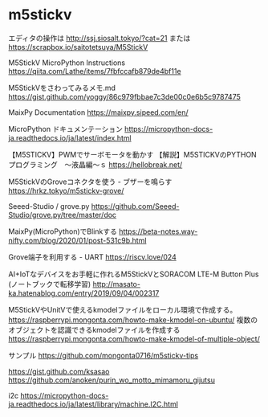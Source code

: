 # m5stickv

エディタの操作は
http://ssj.siosalt.tokyo/?cat=21
または
https://scrapbox.io/saitotetsuya/M5StickV

M5StickV MicroPython Instructions
https://qiita.com/Lathe/items/7fbfccafb879de4bf11e

M5StickVをさわってみるメモ.md
https://gist.github.com/yoggy/86c979fbbae7c3de00c0e6b5c9787475

MaixPy Documentation
https://maixpy.sipeed.com/en/

MicroPython ドキュメンテーション
https://micropython-docs-ja.readthedocs.io/ja/latest/index.html

【M5STICKV】PWMでサーボモータを動かす
【解説】M5STICKVのPYTHONプログラミング　～液晶編～ｓ
https://hellobreak.net/

M5StickVのGroveコネクタを使う - ブザーを鳴らす
https://hrkz.tokyo/m5stickv-grove/

Seeed-Studio / grove.py
https://github.com/Seeed-Studio/grove.py/tree/master/doc

MaixPy(MicroPython)でBlinkする
https://beta-notes.way-nifty.com/blog/2020/01/post-531c9b.html

Grove端子を利用する - UART
https://riscv.love/024




AI+IoTなデバイスをお手軽に作れるM5StickVとSORACOM LTE-M Button Plus
(ノートブックで転移学習)
http://masato-ka.hatenablog.com/entry/2019/09/04/002317


M5StickVやUnitVで使えるkmodelファイルをローカル環境で作成する。
https://raspberrypi.mongonta.com/howto-make-kmodel-on-ubuntu/
複数のオブジェクトを認識できるkmodelファイルを作成する
https://raspberrypi.mongonta.com/howto-make-kmodel-of-multiple-object/


サンプル
https://github.com/mongonta0716/m5stickv-tips

https://gist.github.com/ksasao
https://github.com/anoken/purin_wo_motto_mimamoru_gijutsu


i2c
https://micropython-docs-ja.readthedocs.io/ja/latest/library/machine.I2C.html
